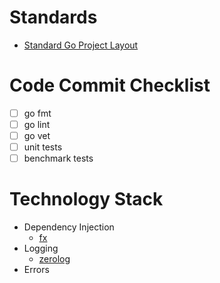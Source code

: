 # Standards
- [Standard Go Project Layout](https://github.com/golang-standards/project-layout)

# Code Commit Checklist
- [ ] go fmt
- [ ] go lint
- [ ] go vet
- [ ] unit tests
- [ ] benchmark tests

# Technology Stack
- Dependency Injection
  - [fx](https://github.com/uber-go/fx)
- Logging
  - [zerolog](https://github.com/rs/zerolog)
- Errors
